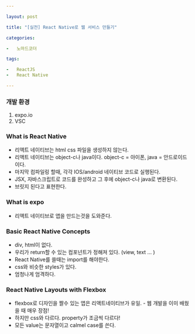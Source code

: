 ```yaml
---

layout: post

title: "[실전] React Native로 웹 서비스 만들기"

categories:

-	노마드코더

tags:

-	ReactJS
-	React Native

---
```


### 개발 환경

1.	expo.io
2.	VSC

### What is React Native

-	리액트 네이티브는 html css 파일을 생성하지 않는다.
-	리액트 네이티브는 object-c나 java이다. object-c = 아이폰, java = 안드로이드 이다.
-	마지막 컴파일링 할때, 각각 IOS/android 네이티브 코드로 실행된다.
-	JSX, 자바스크립트로 코드를 완성하고 그 후에 object-c나 java로 변환된다.
-	브릿지 된다고 표현한다.

### What is expo

-	리액트 네이티브로 앱을 만드는것을 도와준다.

### Basic React Native Concepts

-	div, html이 없다.
-	우리가 return할 수 있는 컴포넌트가 정해져 있다. (view, text ... )
-	React Native를 쓸때는 import를 해야한다.
-	css와 비슷한 styles가 있다.
-	엄청나게 엄격하다.

### React Native Layouts with Flexbox

-	flexbox로 디자인을 짤수 있는 앱은 리액트네이티브가 유일. - 웹 개발을 이미 배웠을 때 매우 장점!
-	하지만 css와 다르다. property가 조금씩 다르다!
-	모든 value는 문자열이고 calmel case를 쓴다.
